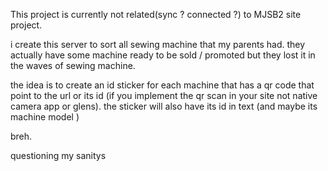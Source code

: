 This project is currently not related(sync ? connected ?) to MJSB2 site project.

i create this server to sort all sewing machine that my parents had. they actually have some machine ready to be sold / promoted but they lost it in the waves of sewing machine.

the idea is to create an id sticker for each machine that has a qr code that point to the url or its id (if you implement the qr scan in your site not native camera app or glens). the sticker will also have its id in text (and maybe its machine model )

breh.

questioning my sanitys
